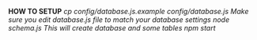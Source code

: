 <b>HOW TO SETUP</b>
<i>cp config/database.js.example config/database.js
Make sure you edit database.js file to match your database settings
<i>node schema.js</i> This will create database and some tables
<i>npm start</i>
